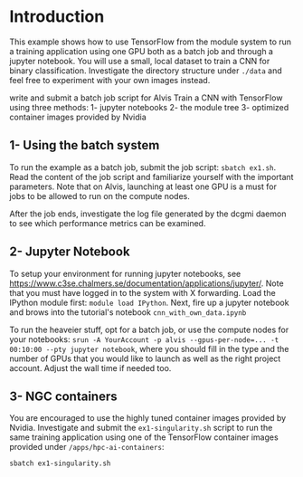 # Introduction 

This example shows how to use TensorFlow from the module system to run a training application using one GPU both as a batch job and through a jupyter notebook. 
You will use a small, local dataset to train a CNN for binary classification. Investigate the directory structure under `./data` and feel free to experiment 
with your own images instead. 

write and submit a batch job script for Alvis
Train a CNN with TensorFlow using three methods:
  1- jupyter notebooks
  2- the module tree
  3- optimized container images provided by Nvidia
  
## 1- Using the batch system
To run the example as a batch job, submit the job script: `sbatch ex1.sh`. Read the content of the job script and familiarize yourself with the important parameters.
Note that on Alvis, launching at least one GPU is a must for jobs to be allowed to run on the compute nodes.

After the job ends, investigate the log file generated by the dcgmi daemon to see which performance metrics can be examined.


## 2- Jupyter Notebook
To setup your environment for running jupyter notebooks, see <https://www.c3se.chalmers.se/documentation/applications/jupyter/>. Note that you must have logged in 
to the system with X forwarding. Load the IPython module first: `module load IPython`. Next, fire up a jupyter notebook and brows into the tutorial's notebook
`cnn_with_own_data.ipynb`

To run the heaveier stuff, opt for a batch job, or use the compute nodes for your notebooks:
`srun -A YourAccount -p alvis --gpus-per-node=... -t 00:10:00 --pty jupyter notebook`, where you should fill in the type and the number of GPUs that you would like 
to launch as well as the right project account. Adjust the wall time if needed too.

## 3- NGC containers
You are encouraged to use the highly tuned container images provided by Nvidia. Investigate and submit the `ex1-singularity.sh` script to run the same training application using one of the TensorFlow container images provided under `/apps/hpc-ai-containers`: 

`sbatch ex1-singularity.sh`
